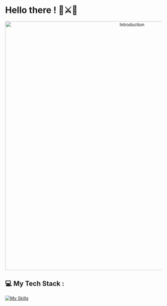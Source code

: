 # Hello there ! 🥋⚔️🌌

<p align="center">
    <img width="800" src="https://github.com/devstackweb3/devstackweb3/assets/118926098/26d2024a-5f8b-4076-bc62-4275563fd3bd" alt="Introduction">
</p>

## 💻 My Tech Stack :

[![My Skills](https://skillicons.dev/icons?i=js,html,css,nextjs)](https://skillicons.dev)

